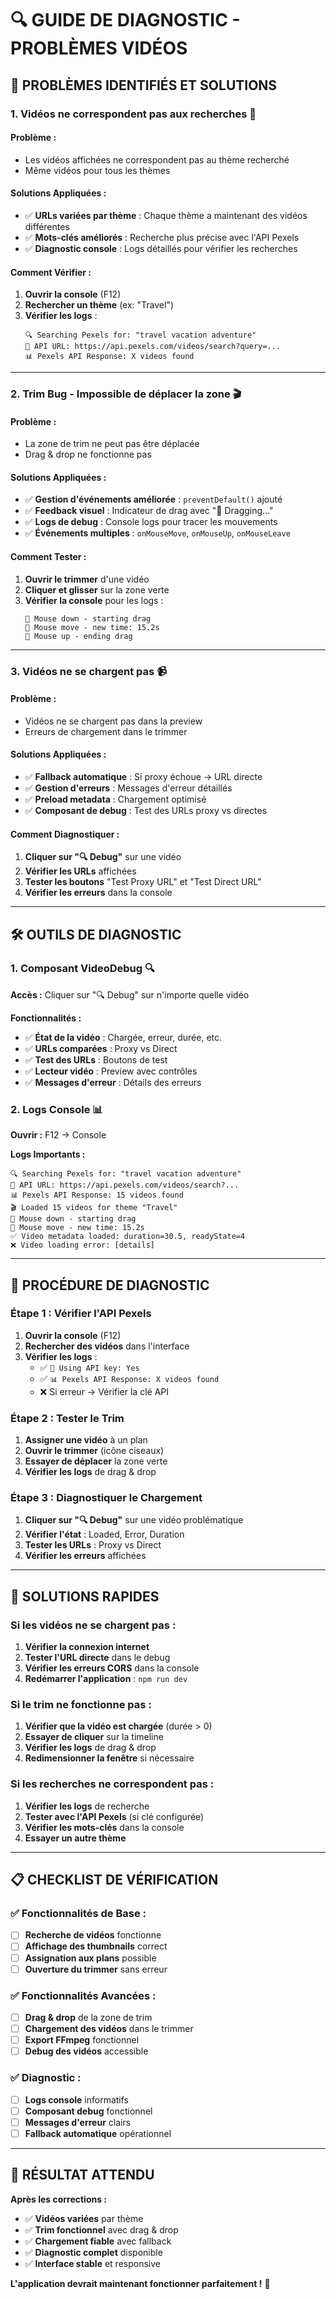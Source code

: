 # 🔍 GUIDE DE DIAGNOSTIC - PROBLÈMES VIDÉOS

## 🚨 **PROBLÈMES IDENTIFIÉS ET SOLUTIONS**

### **1. Vidéos ne correspondent pas aux recherches** 🎯

#### **Problème :**
- Les vidéos affichées ne correspondent pas au thème recherché
- Même vidéos pour tous les thèmes

#### **Solutions Appliquées :**
- ✅ **URLs variées par thème** : Chaque thème a maintenant des vidéos différentes
- ✅ **Mots-clés améliorés** : Recherche plus précise avec l'API Pexels
- ✅ **Diagnostic console** : Logs détaillés pour vérifier les recherches

#### **Comment Vérifier :**
1. **Ouvrir la console** (F12)
2. **Rechercher un thème** (ex: "Travel")
3. **Vérifier les logs** :
   ```
   🔍 Searching Pexels for: "travel vacation adventure"
   📡 API URL: https://api.pexels.com/videos/search?query=...
   📊 Pexels API Response: X videos found
   ```

---

### **2. Trim Bug - Impossible de déplacer la zone** 🎬

#### **Problème :**
- La zone de trim ne peut pas être déplacée
- Drag & drop ne fonctionne pas

#### **Solutions Appliquées :**
- ✅ **Gestion d'événements améliorée** : `preventDefault()` ajouté
- ✅ **Feedback visuel** : Indicateur de drag avec "🎯 Dragging..."
- ✅ **Logs de debug** : Console logs pour tracer les mouvements
- ✅ **Événements multiples** : `onMouseMove`, `onMouseUp`, `onMouseLeave`

#### **Comment Tester :**
1. **Ouvrir le trimmer** d'une vidéo
2. **Cliquer et glisser** sur la zone verte
3. **Vérifier la console** pour les logs :
   ```
   🎯 Mouse down - starting drag
   🎯 Mouse move - new time: 15.2s
   🎯 Mouse up - ending drag
   ```

---

### **3. Vidéos ne se chargent pas** 📹

#### **Problème :**
- Vidéos ne se chargent pas dans la preview
- Erreurs de chargement dans le trimmer

#### **Solutions Appliquées :**
- ✅ **Fallback automatique** : Si proxy échoue → URL directe
- ✅ **Gestion d'erreurs** : Messages d'erreur détaillés
- ✅ **Preload metadata** : Chargement optimisé
- ✅ **Composant de debug** : Test des URLs proxy vs directes

#### **Comment Diagnostiquer :**
1. **Cliquer sur "🔍 Debug"** sur une vidéo
2. **Vérifier les URLs** affichées
3. **Tester les boutons** "Test Proxy URL" et "Test Direct URL"
4. **Vérifier les erreurs** dans la console

---

## 🛠️ **OUTILS DE DIAGNOSTIC**

### **1. Composant VideoDebug** 🔍

**Accès :** Cliquer sur "🔍 Debug" sur n'importe quelle vidéo

**Fonctionnalités :**
- ✅ **État de la vidéo** : Chargée, erreur, durée, etc.
- ✅ **URLs comparées** : Proxy vs Direct
- ✅ **Test des URLs** : Boutons de test
- ✅ **Lecteur vidéo** : Preview avec contrôles
- ✅ **Messages d'erreur** : Détails des erreurs

### **2. Logs Console** 📊

**Ouvrir :** F12 → Console

**Logs Importants :**
```
🔍 Searching Pexels for: "travel vacation adventure"
📡 API URL: https://api.pexels.com/videos/search?...
📊 Pexels API Response: 15 videos found
🎬 Loaded 15 videos for theme "Travel"
🎯 Mouse down - starting drag
🎯 Mouse move - new time: 15.2s
✅ Video metadata loaded: duration=30.5, readyState=4
❌ Video loading error: [details]
```

---

## 🎯 **PROCÉDURE DE DIAGNOSTIC**

### **Étape 1 : Vérifier l'API Pexels**
1. **Ouvrir la console** (F12)
2. **Rechercher des vidéos** dans l'interface
3. **Vérifier les logs** :
   - ✅ `🔑 Using API key: Yes`
   - ✅ `📊 Pexels API Response: X videos found`
   - ❌ Si erreur → Vérifier la clé API

### **Étape 2 : Tester le Trim**
1. **Assigner une vidéo** à un plan
2. **Ouvrir le trimmer** (icône ciseaux)
3. **Essayer de déplacer** la zone verte
4. **Vérifier les logs** de drag & drop

### **Étape 3 : Diagnostiquer le Chargement**
1. **Cliquer sur "🔍 Debug"** sur une vidéo problématique
2. **Vérifier l'état** : Loaded, Error, Duration
3. **Tester les URLs** : Proxy vs Direct
4. **Vérifier les erreurs** affichées

---

## 🔧 **SOLUTIONS RAPIDES**

### **Si les vidéos ne se chargent pas :**
1. **Vérifier la connexion internet**
2. **Tester l'URL directe** dans le debug
3. **Vérifier les erreurs CORS** dans la console
4. **Redémarrer l'application** : `npm run dev`

### **Si le trim ne fonctionne pas :**
1. **Vérifier que la vidéo est chargée** (durée > 0)
2. **Essayer de cliquer** sur la timeline
3. **Vérifier les logs** de drag & drop
4. **Redimensionner la fenêtre** si nécessaire

### **Si les recherches ne correspondent pas :**
1. **Vérifier les logs** de recherche
2. **Tester avec l'API Pexels** (si clé configurée)
3. **Vérifier les mots-clés** dans la console
4. **Essayer un autre thème**

---

## 📋 **CHECKLIST DE VÉRIFICATION**

### **✅ Fonctionnalités de Base :**
- [ ] **Recherche de vidéos** fonctionne
- [ ] **Affichage des thumbnails** correct
- [ ] **Assignation aux plans** possible
- [ ] **Ouverture du trimmer** sans erreur

### **✅ Fonctionnalités Avancées :**
- [ ] **Drag & drop** de la zone de trim
- [ ] **Chargement des vidéos** dans le trimmer
- [ ] **Export FFmpeg** fonctionnel
- [ ] **Debug des vidéos** accessible

### **✅ Diagnostic :**
- [ ] **Logs console** informatifs
- [ ] **Composant debug** fonctionnel
- [ ] **Messages d'erreur** clairs
- [ ] **Fallback automatique** opérationnel

---

## 🎉 **RÉSULTAT ATTENDU**

**Après les corrections :**
- ✅ **Vidéos variées** par thème
- ✅ **Trim fonctionnel** avec drag & drop
- ✅ **Chargement fiable** avec fallback
- ✅ **Diagnostic complet** disponible
- ✅ **Interface stable** et responsive

**L'application devrait maintenant fonctionner parfaitement !** 🚀 